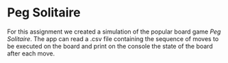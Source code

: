 # Peg Solitaire
For this assignment we created a simulation of the popular board game _Peg Solitaire_.
The app can read a .csv file containing the sequence of moves to be executed on the board and print on the console the state of the board after each move.
